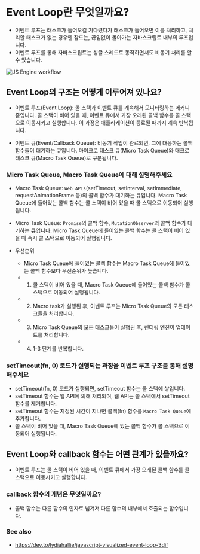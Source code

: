 # Event Loop란 무엇일까요?

- 이벤트 루프는 태스크가 들어오길 기다렸다가 태스크가 들어오면 이를 처리하고, 처리할 태스크가 없는 경우엔 잠드는, 끊임없이 돌아가는 자바스크립트 내부의
루프입니다.
- 이벤트 루프를 통해 자바스크립트는 싱글 스레드로 동작하면서도 비동기 처리를 할 수 있습니다.

![JS Engine workflow](https://res.cloudinary.com/practicaldev/image/fetch/s--0TQg9sD0--/c_imagga_scale,f_auto,fl_progressive,h_420,q_auto,w_1000/https://thepracticaldev.s3.amazonaws.com/i/ek7ji4zrimozpp2yzk0a.png)

## Event Loop의 구조는 어떻게 이루어져 있나요?

- 이벤트 루프(Event Loop): 콜 스택과 이벤트 큐를 계속해서 모니터링하는 메커니즘입니다. 콜 스택이 비어 있을 때, 이벤트 큐에서 가장 오래된 콜백 함수를 콜 스택으로 이동시키고 실행합니다. 이 과정은 애플리케이션이 종료될 때까지 계속 반복됩니다.

- 이벤트 큐(Event/Callback Queue): 비동기 작업이 완료되면, 그에 대응하는 콜백 함수들이 대기하는 큐입니다. 마이크로 태스크 큐(Micro Task Queue)와 매크로 태스크 큐(Macro Task Queue)로 구분됩니다.

### Micro Task Queue, Macro Task Queue에 대해 설명해주세요

- Macro Task Queue: `Web APIs`(setTimeout, setInterval, setImmediate, requestAnimationFrame 등)의 콜백 함수가 대기하는 큐입니다. Macro Task Queue에 들어있는 콜백 함수는 콜 스택이 비어 있을 때 콜 스택으로 이동되어 실행됩니다.

- Micro Task Queue: `Promise`의 콜백 함수, `MutationObserver`의 콜백 함수가 대기하는 큐입니다. Micro Task Queue에 들어있는 콜백 함수는 콜 스택이 비어 있을 때 즉시 콜 스택으로 이동되어 실행됩니다.

- 우선순위
  - Micro Task Queue에 들어있는 콜백 함수는 Macro Task Queue에 들어있는 콜백 함수보다 우선순위가 높습니다.
  - 1. 콜 스택이 비어 있을 때, Macro Task Queue에 들어있는 콜백 함수가 콜 스택으로 이동되어 실행됩니다.
  - 2. Macro task가 실행된 후, 이벤트 루프는 Micro Task Queue의 모든 태스크들을 처리합니다.
  - 3. Micro Task Queue의 모든 태스크들이 실행된 후, 렌더링 엔진이 업데이트를 처리합니다.
  - 4. 1-3 단계를 반복합니다.

### setTimeout(fn, 0) 코드가 실행되는 과정을 이벤트 루프 구조를 통해 설명해주세요

- setTimeout(fn, 0) 코드가 실행되면, setTimeout 함수는 콜 스택에 쌓입니다.
- setTimeout 함수는 웹 API에 의해 처리되며, 웹 API는 콜 스택에서 setTimeout 함수를 제거합니다.
- setTimeout 함수는 지정된 시간이 지나면 콜백(fn) 함수를 `Macro Task Queue`에 추가합니다.
- 콜 스택이 비어 있을 때, Macro Task Queue에 있는 콜백 함수가 콜 스택으로 이동되어 실행됩니다.

## Event Loop와 callback 함수는 어떤 관계가 있을까요?

- 이벤트 루프는 콜 스택이 비어 있을 때, 이벤트 큐에서 가장 오래된 콜백 함수를 콜 스택으로 이동시키고 실행합니다.

### callback 함수의 개념은 무엇일까요?

- 콜백 함수는 다른 함수의 인자로 넘겨져 다른 함수의 내부에서 호출되는 함수입니다.

### See also

- https://dev.to/lydiahallie/javascript-visualized-event-loop-3dif
